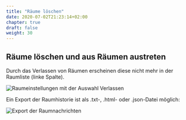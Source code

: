 ```yaml
---
title: "Räume löschen"
date: 2020-07-02T21:23:14+02:00
chapter: true
draft: false
weight: 30
---
```

## Räume löschen und aus Räumen austreten


Durch das Verlassen von Räumen erscheinen diese nicht mehr in der Raumliste (linke Spalte).

![Raumeinstellungen mit der Auswahl Verlassen](/images/01_Leave_de.png)

Ein Export der Raumhistorie ist als .txt-, .html- oder .json-Datei möglich:

![Export der Raumnachrichten](https://element.io/blog/content/images/size/w1000/2021/10/Screenshot-2021-10-11-at-10.21.21.png)
